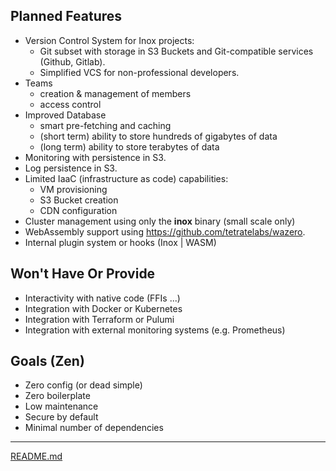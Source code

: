 ## Planned Features

- Version Control System for Inox projects:
    - Git subset with storage in S3 Buckets and Git-compatible services (Github, Gitlab).
    - Simplified VCS for non-professional developers.
- Teams
    - creation & management of members
    - access control
- Improved Database
    - smart pre-fetching and caching
    - (short term) ability to store hundreds of gigabytes of data
    - (long term)  ability to store terabytes of data 
- Monitoring with persistence in S3.
- Log persistence in S3.
- Limited IaaC (infrastructure as code) capabilities:
    - VM provisioning
    - S3 Bucket creation
    - CDN configuration
- Cluster management using only the **inox** binary (small scale only)
- WebAssembly support using https://github.com/tetratelabs/wazero.
- Internal plugin system or hooks (Inox | WASM)

## Won't Have Or Provide 

- Interactivity with native code (FFIs ...)
- Integration with Docker or Kubernetes
- Integration with Terraform or Pulumi
- Integration with external monitoring systems (e.g. Prometheus)

## Goals (Zen)

- Zero config (or dead simple)
- Zero boilerplate
- Low maintenance
- Secure by default
- Minimal number of dependencies

___

[README.md](./README.md)